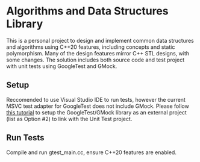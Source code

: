 # Algorithms and Data Structures Library
This is a personal project to design and implement common data structures and algorithms using C++20 features, including concepts and static polymorphism. Many of the design features mirror C++ STL designs, with some changes. The solution includes both source code and test project with unit tests using GoogleTest and GMock.

## Setup
Reccomended to use Visual Studio IDE to run tests, however the current MSVC test adapter for GoogleTest does not include GMock. Please follow [this tutorial](https://stackoverflow.com/questions/60486110/how-to-use-googlemock-in-visual-studio) to setup the GoogleTest/GMock library as an external project (list as Option #2) to link with the Unit Test project.

## Run Tests
Compile and run gtest_main.cc, ensure C++20 features are enabled. 
